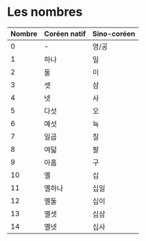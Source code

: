 # Les nombres

| Nombre | Coréen natif | Sino-coréen |
| ------ | ------------ | ----------- |
| 0      | -            | 영/공       |
| 1      | 하나         | 일          |
| 2      | 둘           | 이          |
| 3      | 셋           | 삼          |
| 4      | 넷           | 사          |
| 5      | 다섯         | 오          |
| 6      | 예섯         | 뉵          |
| 7      | 일곱         | 칠          |
| 8      | 여덟         | 팔          |
| 9      | 아홉         | 구          |
| 10     | 옐           | 십          |
| 11     | 옐하나       | 십일        |
| 12     | 옐둘         | 십이        |
| 13     | 옐셋         | 십삼        |
| 14     | 옐넷         | 십사        |
